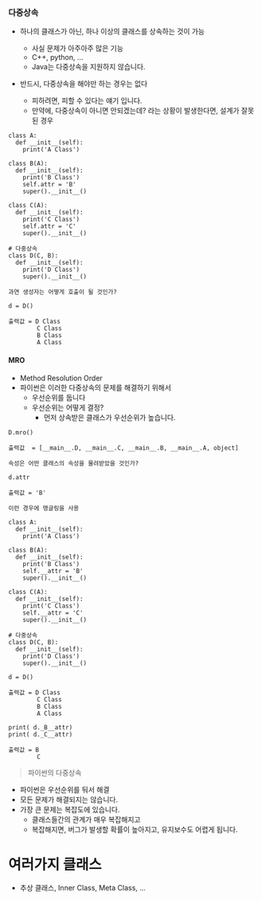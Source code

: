### 다중상속
- 하나의 클래스가 아닌, 하나 이상의 클래스를 상속하는 것이 가능
  - 사실 문제가 아주아주 많은 기능
  - C++, python, ... 
  - Java는 다중상속을 지원하지 않습니다.

- 반드시, 다중상속을 해야만 하는 경우는 없다
  - 피하려면, 피할 수 있다는 얘기 입니다. 
  - 만약에, 다중상속이 아니면 안되겠는데? 라는 상황이 발생한다면, 설계가 잘못된 경우

```
class A:
  def __init__(self):
    print('A Class')

class B(A):
  def __init__(self):
    print('B Class')
    self.attr = 'B'
    super().__init__()

class C(A):
  def __init__(self):
    print('C Class')
    self.attr = 'C'
    super().__init__()

# 다중상속
class D(C, B):
  def __init__(self):
    print('D Class')
    super().__init__()

과연 생성자는 어떻게 호출이 될 것인가?

d = D()

출력값 = D Class
        C Class
        B Class
        A Class
```
#### MRO
- Method Resolution Order
- 파이썬은 이러한 다중상속의 문제를 해결하기 위해서
  - 우선순위를 둡니다
  - 우선순위는 어떻게 결정?
    - 먼저 상속받은 클래스가 우선순위가 높습니다.

```
D.mro()    

출력값  = [__main__.D, __main__.C, __main__.B, __main__.A, object]

속성은 어떤 클래스의 속성을 물려받았을 것인가?

d.attr

출력값 = 'B'

이런 경우에 맹글링을 사용

class A:
  def __init__(self):
    print('A Class')

class B(A):
  def __init__(self):
    print('B Class')
    self.__attr = 'B'
    super().__init__()

class C(A):
  def __init__(self):
    print('C Class')
    self.__attr = 'C'
    super().__init__()

# 다중상속
class D(C, B):
  def __init__(self):
    print('D Class')
    super().__init__()

d = D()

출력값 = D Class
        C Class
        B Class
        A Class

print( d._B__attr)
print( d._C__attr)

출력값 = B
        C

```
> 파이썬의 다중상속
  - 파이썬은 우선순위를 둬서 해결
  - 모든 문제가 해결되지는 않습니다.
  - 가장 큰 문제는 복잡도에 있습니다. 
    - 클래스들간의 관계가 매우 복잡해지고
    - 복잡해지면, 버그가 발생할 확률이 높아지고, 유지보수도 어렵게 됩니다. 

# 여러가지 클래스
- 추상 클래스, Inner Class, Meta Class, ...

